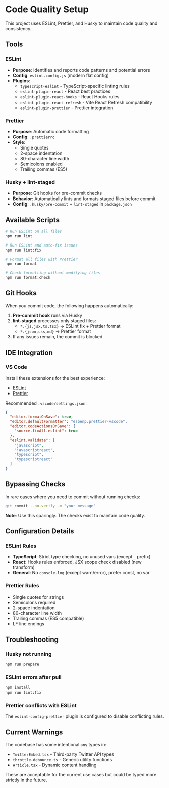 # Code Quality Setup

This project uses ESLint, Prettier, and Husky to maintain code quality and consistency.

## Tools

### ESLint
- **Purpose**: Identifies and reports code patterns and potential errors
- **Config**: `eslint.config.js` (modern flat config)
- **Plugins**:
  - `typescript-eslint` - TypeScript-specific linting rules
  - `eslint-plugin-react` - React best practices
  - `eslint-plugin-react-hooks` - React Hooks rules
  - `eslint-plugin-react-refresh` - Vite React Refresh compatibility
  - `eslint-plugin-prettier` - Prettier integration

### Prettier
- **Purpose**: Automatic code formatting
- **Config**: `.prettierrc`
- **Style**:
  - Single quotes
  - 2-space indentation
  - 80-character line width
  - Semicolons enabled
  - Trailing commas (ES5)

### Husky + lint-staged
- **Purpose**: Git hooks for pre-commit checks
- **Behavior**: Automatically lints and formats staged files before commit
- **Config**: `.husky/pre-commit` + `lint-staged` in `package.json`

## Available Scripts

```bash
# Run ESLint on all files
npm run lint

# Run ESLint and auto-fix issues
npm run lint:fix

# Format all files with Prettier
npm run format

# Check formatting without modifying files
npm run format:check
```

## Git Hooks

When you commit code, the following happens automatically:

1. **Pre-commit hook** runs via Husky
2. **lint-staged** processes only staged files:
   - `*.{js,jsx,ts,tsx}` → ESLint fix + Prettier format
   - `*.{json,css,md}` → Prettier format
3. If any issues remain, the commit is blocked

## IDE Integration

### VS Code
Install these extensions for the best experience:
- [ESLint](https://marketplace.visualstudio.com/items?itemName=dbaeumer.vscode-eslint)
- [Prettier](https://marketplace.visualstudio.com/items?itemName=esbenp.prettier-vscode)

Recommended `.vscode/settings.json`:
```json
{
  "editor.formatOnSave": true,
  "editor.defaultFormatter": "esbenp.prettier-vscode",
  "editor.codeActionsOnSave": {
    "source.fixAll.eslint": true
  },
  "eslint.validate": [
    "javascript",
    "javascriptreact",
    "typescript",
    "typescriptreact"
  ]
}
```

## Bypassing Checks

In rare cases where you need to commit without running checks:
```bash
git commit --no-verify -m "your message"
```

**Note**: Use this sparingly. The checks exist to maintain code quality.

## Configuration Details

### ESLint Rules
- **TypeScript**: Strict type checking, no unused vars (except `_` prefix)
- **React**: Hooks rules enforced, JSX scope check disabled (new transform)
- **General**: No `console.log` (except warn/error), prefer const, no var

### Prettier Rules
- Single quotes for strings
- Semicolons required
- 2-space indentation
- 80-character line width
- Trailing commas (ES5 compatible)
- LF line endings

## Troubleshooting

### Husky not running
```bash
npm run prepare
```

### ESLint errors after pull
```bash
npm install
npm run lint:fix
```

### Prettier conflicts with ESLint
The `eslint-config-prettier` plugin is configured to disable conflicting rules.

## Current Warnings

The codebase has some intentional `any` types in:
- `TwitterEmbed.tsx` - Third-party Twitter API types
- `throttle-debounce.ts` - Generic utility functions
- `Article.tsx` - Dynamic content handling

These are acceptable for the current use cases but could be typed more strictly in the future.
